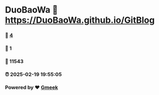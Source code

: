 # DuoBaoWa :link: https://DuoBaoWa.github.io/GitBlog 
### :page_facing_up: [4](https://DuoBaoWa.github.io/GitBlog/tag.html) 
### :speech_balloon: 1 
### :hibiscus: 11543 
### :alarm_clock: 2025-02-19 19:55:05 
### Powered by :heart: [Gmeek](https://github.com/Meekdai/Gmeek)
